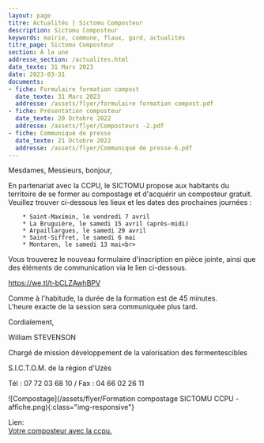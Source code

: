 ```yaml
---
layout: page
titre: Actualités | Sictomu Composteur
description: Sictomu Composteur
keywords: mairie, commune, flaux, gard, actualités
titre_page: Sictomu Composteur
section: À la une
addresse_section: /actualites.html
date_texte: 31 Mars 2023
date: 2023-03-31
documents:
- fiche: Formulaire formation compost
  date_texte: 31 Mars 2023
  addresse: /assets/flyer/formulaire formation compost.pdf
- fiche: Présentation composteur
  date_texte: 20 Octobre 2022
  addresse: /assets/flyer/Composteurs -2.pdf
- fiche: Communiqué de presse
  date_texte: 21 Octobre 2022
  addresse: /assets/flyer/Communiqué de presse-6.pdf
---
```


Mesdames, Messieurs, bonjour,<br> 

En partenariat avec la CCPU, le SICTOMU propose aux habitants du
territoire de se former au compostage et d'acquérir un composteur
gratuit. Veuillez trouver ci-dessous les lieux et les dates des
prochaines journées :<br> 

        * Saint-Maximin, le vendredi 7 avril
        * La Bruguière, le samedi 15 avril (après-midi)
        * Arpaillargues, le samedi 29 avril
        * Saint-Siffret, le samedi 6 mai
        * Montaren, le samedi 13 mai<br> 

Vous trouverez le nouveau formulaire d'inscription en pièce jointe,
ainsi que des éléments de communication via le lien ci-dessous.<br> 

https://we.tl/t-bCLZAwhBPV<br> 

Comme à l'habitude, la durée de la formation est de 45 minutes.<br> 
L'heure exacte de la session sera communiquée plus tard.

Cordialement,<br> 

William STEVENSON<br> 

Chargé de mission développement de la valorisation des fermentescibles<br> 

S.I.C.T.O.M. de la région d'Uzès<br> 

Tél : 07 72 03 68 10 / Fax : 04 66 02 26 11<br> 



![Compostage](/assets/flyer/Formation compostage SICTOMU CCPU - affiche.png){:class="img-responsive"}


Lien:<br>
 <a href="https://www.ccpaysduzes.fr/environnement/gestion-des-dechets/10-environnement/96-votre-composteur-avec-la-ccpu.html">Votre composteur avec la ccpu.</a>  <br> 
 



